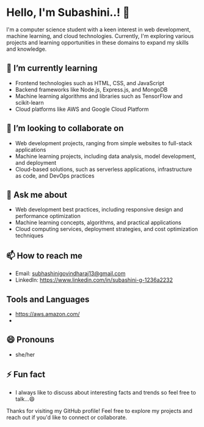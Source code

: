 # Hello, I'm Subashini..! 👋

I'm a computer science student with a keen interest in web development, machine learning, and cloud technologies. Currently, I'm exploring various projects and learning opportunities in these domains to expand my skills and knowledge.

## 🌱 I’m currently learning

- Frontend technologies such as HTML, CSS, and JavaScript
- Backend frameworks like Node.js, Express.js, and MongoDB
- Machine learning algorithms and libraries such as TensorFlow and scikit-learn
- Cloud platforms like AWS and Google Cloud Platform

## 👯 I’m looking to collaborate on

- Web development projects, ranging from simple websites to full-stack applications
- Machine learning projects, including data analysis, model development, and deployment
- Cloud-based solutions, such as serverless applications, infrastructure as code, and DevOps practices

## 💬 Ask me about

- Web development best practices, including responsive design and performance optimization
- Machine learning concepts, algorithms, and practical applications
- Cloud computing services, deployment strategies, and cost optimization techniques

## 📫 How to reach me

- Email: subhashinigovindharaj13@gmail.com
- LinkedIn: https://www.linkedin.com/in/subashini-g-1236a2232

## Tools and Languages 

- https://aws.amazon.com/
- 

## 😄 Pronouns

- she/her

## ⚡ Fun fact

- I always like to discuss about interesting facts and trends so feel free to talk...😄

Thanks for visiting my GitHub profile! Feel free to explore my projects and reach out if you'd like to connect or collaborate.

